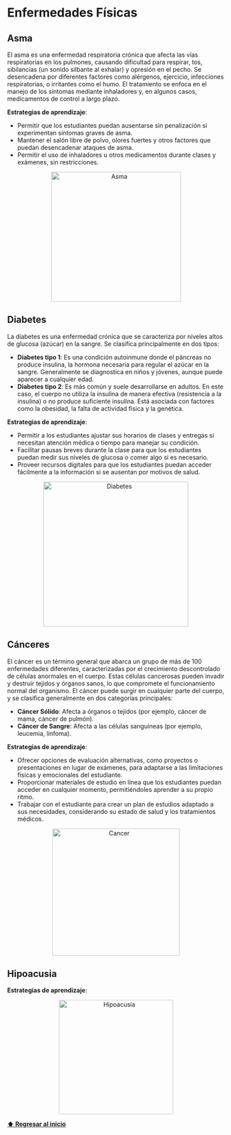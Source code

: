 # Enfermedades Físicas

## Asma
El asma es una enfermedad respiratoria crónica que afecta las vías respiratorias en los pulmones, causando dificultad para respirar, tos, sibilancias (un sonido silbante al exhalar) y opresión en el pecho. Se desencadena por diferentes factores como alérgenos, ejercicio, infecciones respiratorias, o irritantes como el humo. El tratamiento se enfoca en el manejo de los síntomas mediante inhaladores y, en algunos casos, medicamentos de control a largo plazo.

**Estrategias de aprendizaje**:
- Permitir que los estudiantes puedan ausentarse sin penalización si experimentan síntomas graves de asma.
- Mantener el salón libre de polvo, olores fuertes y otros factores que puedan desencadenar ataques de asma.
- Permitir el uso de inhaladores u otros medicamentos durante clases y exámenes, sin restricciones.

<p align="center">
<img width="301" alt="Asma" src="https://github.com/user-attachments/assets/89fe5e7e-626e-4c6b-9599-e4fb44e646cb">
</p>

## Diabetes 
La diabetes es una enfermedad crónica que se caracteriza por niveles altos de glucosa (azúcar) en la sangre. Se clasifica principalmente en dos tipos:
- **Diabetes tipo 1**: Es una condición autoinmune donde el páncreas no produce insulina, la hormona necesaria para regular el azúcar en la sangre. Generalmente se diagnostica en niños y jóvenes, aunque puede aparecer a cualquier edad.
- **Diabetes tipo 2**: Es más común y suele desarrollarse en adultos. En este caso, el cuerpo no utiliza la insulina de manera efectiva (resistencia a la insulina) o no produce suficiente insulina. Está asociada con factores como la obesidad, la falta de actividad física y la genética.

**Estrategias de aprendizaje**:
- Permitir a los estudiantes ajustar sus horarios de clases y entregas si necesitan atención médica o tiempo para manejar su condición.
- Facilitar pausas breves durante la clase para que los estudiantes puedan medir sus niveles de glucosa o comer algo si es necesario.
- Proveer recursos digitales para que los estudiantes puedan acceder fácilmente a la información si se ausentan por motivos de salud.

<p align="center">
<img width="336" alt="Diabetes" src="https://github.com/user-attachments/assets/8b15fc64-4794-424e-b0e0-21eee154b155">
</p>

## Cánceres
El cáncer es un término general que abarca un grupo de más de 100 enfermedades diferentes, caracterizadas por el crecimiento descontrolado de células anormales en el cuerpo. Estas células cancerosas pueden invadir y destruir tejidos y órganos sanos, lo que compromete el funcionamiento normal del organismo. El cáncer puede surgir en cualquier parte del cuerpo, y se clasifica generalmente en dos categorías principales:
- **Cáncer Sólido**: Afecta a órganos o tejidos (por ejemplo, cáncer de mama, cáncer de pulmón).
- **Cáncer de Sangre**: Afecta a las células sanguíneas (por ejemplo, leucemia, linfoma).

**Estrategias de aprendizaje**:
- Ofrecer opciones de evaluación alternativas, como proyectos o presentaciones en lugar de exámenes, para adaptarse a las limitaciones físicas y emocionales del estudiante.
- Proporcionar materiales de estudio en línea que los estudiantes puedan acceder en cualquier momento, permitiéndoles aprender a su propio ritmo.
- Trabajar con el estudiante para crear un plan de estudios adaptado a sus necesidades, considerando su estado de salud y los tratamientos médicos.

<p align="center">
<img width="295" alt="Cancer" src="https://github.com/user-attachments/assets/599edc1c-5b04-414f-91d4-263b4e2a09d9">
</p>

## Hipoacusia
**Estrategias de aprendizaje**:

<p align="center">
<img width="265" alt="Hipoacusia" src="https://github.com/user-attachments/assets/c22fe945-d320-4b8f-8925-e69aca8e0baf">
</p>

**[⬆ Regresar al inicio](/README.md)**
